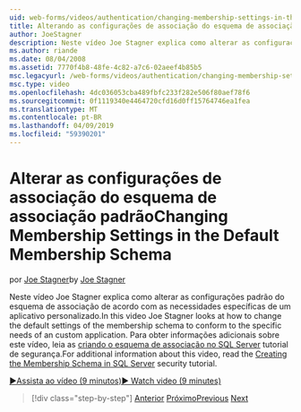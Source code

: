 ```yaml
---
uid: web-forms/videos/authentication/changing-membership-settings-in-the-default-membership-schema
title: Alterando as configurações de associação do esquema de associação padrão | Microsoft Docs
author: JoeStagner
description: Neste vídeo Joe Stagner explica como alterar as configurações padrão do esquema de associação de acordo com as necessidades específicas de um aplicativo personalizado. Para...
ms.author: riande
ms.date: 08/04/2008
ms.assetid: 7770f4b8-48fe-4c82-a7c6-02aeef4b85b5
msc.legacyurl: /web-forms/videos/authentication/changing-membership-settings-in-the-default-membership-schema
msc.type: video
ms.openlocfilehash: 4dc036053cba489fbfc233f282e506f80aef78f6
ms.sourcegitcommit: 0f1119340e4464720cfd16d0ff15764746ea1fea
ms.translationtype: MT
ms.contentlocale: pt-BR
ms.lasthandoff: 04/09/2019
ms.locfileid: "59390201"
---
```

# <a name="changing-membership-settings-in-the-default-membership-schema"></a><span data-ttu-id="dc33a-104">Alterar as configurações de associação do esquema de associação padrão</span><span class="sxs-lookup"><span data-stu-id="dc33a-104">Changing Membership Settings in the Default Membership Schema</span></span>

<span data-ttu-id="dc33a-105">por [Joe Stagner](https://github.com/JoeStagner)</span><span class="sxs-lookup"><span data-stu-id="dc33a-105">by [Joe Stagner](https://github.com/JoeStagner)</span></span>

<span data-ttu-id="dc33a-106">Neste vídeo Joe Stagner explica como alterar as configurações padrão do esquema de associação de acordo com as necessidades específicas de um aplicativo personalizado.</span><span class="sxs-lookup"><span data-stu-id="dc33a-106">In this video Joe Stagner looks at how to change the default settings of the membership schema to conform to the specific needs of an custom application.</span></span> <span data-ttu-id="dc33a-107">Para obter informações adicionais sobre este vídeo, leia as [criando o esquema de associação no SQL Server](../../overview/older-versions-security/membership/creating-the-membership-schema-in-sql-server-vb.md) tutorial de segurança.</span><span class="sxs-lookup"><span data-stu-id="dc33a-107">For additional information about this video, read the [Creating the Membership Schema in SQL Server](../../overview/older-versions-security/membership/creating-the-membership-schema-in-sql-server-vb.md) security tutorial.</span></span>

[<span data-ttu-id="dc33a-108">&#9654;Assista ao vídeo (9 minutos)</span><span class="sxs-lookup"><span data-stu-id="dc33a-108">&#9654; Watch video (9 minutes)</span></span>](https://channel9.msdn.com/Blogs/ASP-NET-Site-Videos/changing-membership-settings-in-the-default-membership-schema)

> [!div class="step-by-step"]
> <span data-ttu-id="dc33a-109">[Anterior](configuring-sql-to-work-with-membership-schemas.md)
> [Próximo](creating-user-accounts-with-the-create-user-wizard.md)</span><span class="sxs-lookup"><span data-stu-id="dc33a-109">[Previous](configuring-sql-to-work-with-membership-schemas.md)
[Next](creating-user-accounts-with-the-create-user-wizard.md)</span></span>
